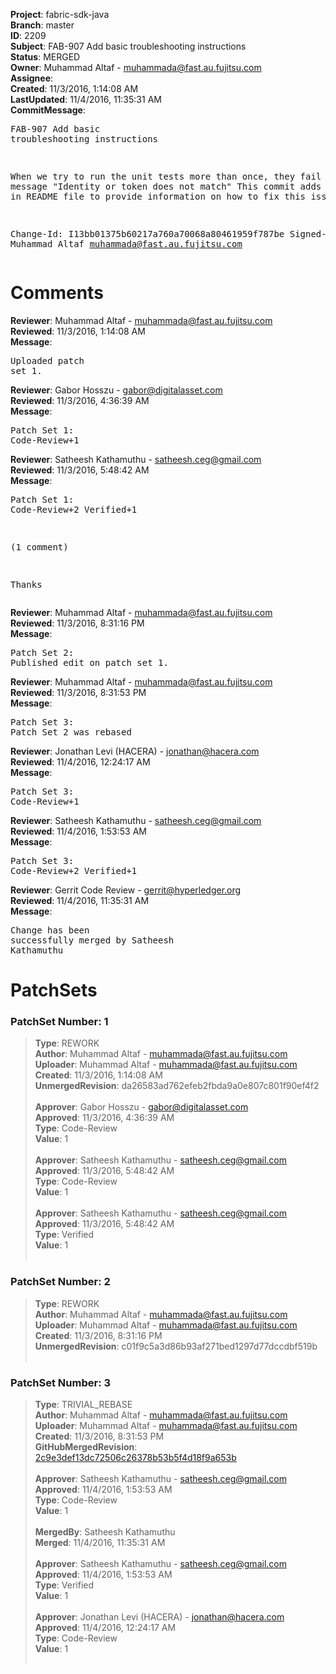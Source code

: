 <strong>Project</strong>: fabric-sdk-java<br><strong>Branch</strong>: master<br><strong>ID</strong>: 2209<br><strong>Subject</strong>: FAB-907 Add basic troubleshooting instructions<br><strong>Status</strong>: MERGED<br><strong>Owner</strong>: Muhammad Altaf - muhammada@fast.au.fujitsu.com<br><strong>Assignee</strong>:<br><strong>Created</strong>: 11/3/2016, 1:14:08 AM<br><strong>LastUpdated</strong>: 11/4/2016, 11:35:31 AM<br><strong>CommitMessage</strong>:<br><pre>FAB-907 Add basic troubleshooting instructions

When we try to run the unit tests more than once,
they fail with message "Identity or token does not match"
This commit adds instructions in README file to provide
information on how to fix this issue

Change-Id: I13bb01375b60217a760a70068a80461959f787be
Signed-off-by: Muhammad Altaf <muhammada@fast.au.fujitsu.com>
</pre><h1>Comments</h1><strong>Reviewer</strong>: Muhammad Altaf - muhammada@fast.au.fujitsu.com<br><strong>Reviewed</strong>: 11/3/2016, 1:14:08 AM<br><strong>Message</strong>: <pre>Uploaded patch set 1.</pre><strong>Reviewer</strong>: Gabor Hosszu - gabor@digitalasset.com<br><strong>Reviewed</strong>: 11/3/2016, 4:36:39 AM<br><strong>Message</strong>: <pre>Patch Set 1: Code-Review+1</pre><strong>Reviewer</strong>: Satheesh Kathamuthu - satheesh.ceg@gmail.com<br><strong>Reviewed</strong>: 11/3/2016, 5:48:42 AM<br><strong>Message</strong>: <pre>Patch Set 1: Code-Review+2 Verified+1

(1 comment)

Thanks</pre><strong>Reviewer</strong>: Muhammad Altaf - muhammada@fast.au.fujitsu.com<br><strong>Reviewed</strong>: 11/3/2016, 8:31:16 PM<br><strong>Message</strong>: <pre>Patch Set 2: Published edit on patch set 1.</pre><strong>Reviewer</strong>: Muhammad Altaf - muhammada@fast.au.fujitsu.com<br><strong>Reviewed</strong>: 11/3/2016, 8:31:53 PM<br><strong>Message</strong>: <pre>Patch Set 3: Patch Set 2 was rebased</pre><strong>Reviewer</strong>: Jonathan Levi (HACERA) - jonathan@hacera.com<br><strong>Reviewed</strong>: 11/4/2016, 12:24:17 AM<br><strong>Message</strong>: <pre>Patch Set 3: Code-Review+1</pre><strong>Reviewer</strong>: Satheesh Kathamuthu - satheesh.ceg@gmail.com<br><strong>Reviewed</strong>: 11/4/2016, 1:53:53 AM<br><strong>Message</strong>: <pre>Patch Set 3: Code-Review+2 Verified+1</pre><strong>Reviewer</strong>: Gerrit Code Review - gerrit@hyperledger.org<br><strong>Reviewed</strong>: 11/4/2016, 11:35:31 AM<br><strong>Message</strong>: <pre>Change has been successfully merged by Satheesh Kathamuthu</pre><h1>PatchSets</h1><h3>PatchSet Number: 1</h3><blockquote><strong>Type</strong>: REWORK<br><strong>Author</strong>: Muhammad Altaf - muhammada@fast.au.fujitsu.com<br><strong>Uploader</strong>: Muhammad Altaf - muhammada@fast.au.fujitsu.com<br><strong>Created</strong>: 11/3/2016, 1:14:08 AM<br><strong>UnmergedRevision</strong>: da26583ad762efeb2fbda9a0e807c801f90ef4f2<br><br><strong>Approver</strong>: Gabor Hosszu - gabor@digitalasset.com<br><strong>Approved</strong>: 11/3/2016, 4:36:39 AM<br><strong>Type</strong>: Code-Review<br><strong>Value</strong>: 1<br><br><strong>Approver</strong>: Satheesh Kathamuthu - satheesh.ceg@gmail.com<br><strong>Approved</strong>: 11/3/2016, 5:48:42 AM<br><strong>Type</strong>: Code-Review<br><strong>Value</strong>: 1<br><br><strong>Approver</strong>: Satheesh Kathamuthu - satheesh.ceg@gmail.com<br><strong>Approved</strong>: 11/3/2016, 5:48:42 AM<br><strong>Type</strong>: Verified<br><strong>Value</strong>: 1<br><br></blockquote><h3>PatchSet Number: 2</h3><blockquote><strong>Type</strong>: REWORK<br><strong>Author</strong>: Muhammad Altaf - muhammada@fast.au.fujitsu.com<br><strong>Uploader</strong>: Muhammad Altaf - muhammada@fast.au.fujitsu.com<br><strong>Created</strong>: 11/3/2016, 8:31:16 PM<br><strong>UnmergedRevision</strong>: c01f9c5a3d86b93af271bed1297d77dccdbf519b<br><br></blockquote><h3>PatchSet Number: 3</h3><blockquote><strong>Type</strong>: TRIVIAL_REBASE<br><strong>Author</strong>: Muhammad Altaf - muhammada@fast.au.fujitsu.com<br><strong>Uploader</strong>: Muhammad Altaf - muhammada@fast.au.fujitsu.com<br><strong>Created</strong>: 11/3/2016, 8:31:53 PM<br><strong>GitHubMergedRevision</strong>: [2c9e3def13dc72506c26378b53b5f4d18f9a653b](https://github.com/hyperledger/fabric-sdk-java/commit/2c9e3def13dc72506c26378b53b5f4d18f9a653b)<br><br><strong>Approver</strong>: Satheesh Kathamuthu - satheesh.ceg@gmail.com<br><strong>Approved</strong>: 11/4/2016, 1:53:53 AM<br><strong>Type</strong>: Code-Review<br><strong>Value</strong>: 1<br><br><strong>MergedBy</strong>: Satheesh Kathamuthu<br><strong>Merged</strong>: 11/4/2016, 11:35:31 AM<br><br><strong>Approver</strong>: Satheesh Kathamuthu - satheesh.ceg@gmail.com<br><strong>Approved</strong>: 11/4/2016, 1:53:53 AM<br><strong>Type</strong>: Verified<br><strong>Value</strong>: 1<br><br><strong>Approver</strong>: Jonathan Levi (HACERA) - jonathan@hacera.com<br><strong>Approved</strong>: 11/4/2016, 12:24:17 AM<br><strong>Type</strong>: Code-Review<br><strong>Value</strong>: 1<br><br></blockquote>
